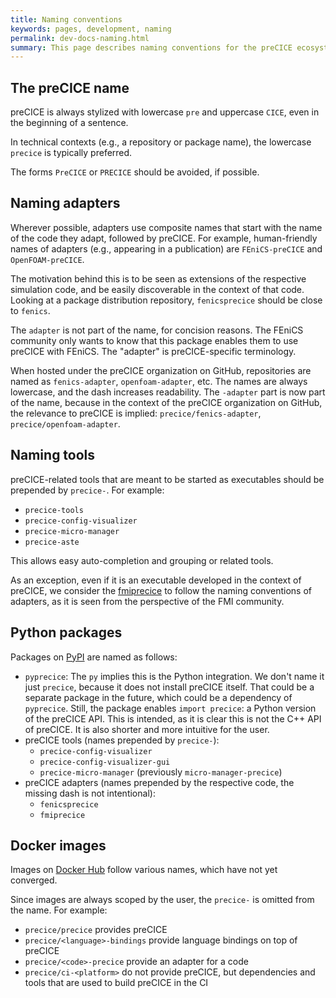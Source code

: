 ```yaml
---
title: Naming conventions
keywords: pages, development, naming
permalink: dev-docs-naming.html
summary: This page describes naming conventions for the preCICE ecosystem.
---
```


## The preCICE name

preCICE is always stylized with lowercase `pre` and uppercase `CICE`, even in the beginning of a sentence.

In technical contexts (e.g., a repository or package name), the lowercase `precice` is typically preferred.

The forms `PreCICE` or `PRECICE` should be avoided, if possible.

## Naming adapters

Wherever possible, adapters use composite names that start with the name of the code they adapt, followed by preCICE. For example, human-friendly names of adapters (e.g., appearing in a publication) are `FEniCS-preCICE` and `OpenFOAM-preCICE`.

The motivation behind this is to be seen as extensions of the respective simulation code, and be easily discoverable in the context of that code. Looking at a package distribution repository, `fenicsprecice` should be close to `fenics`.

The `adapter` is not part of the name, for concision reasons. The FEniCS community only wants to know that this package enables them to use preCICE with FEniCS. The "adapter" is preCICE-specific terminology.

When hosted under the preCICE organization on GitHub, repositories are named as `fenics-adapter`, `openfoam-adapter`, etc. The names are always lowercase, and the dash increases readability. The `-adapter` part is now part of the name, because in the context of the preCICE organization on GitHub, the relevance to preCICE is implied: `precice/fenics-adapter`, `precice/openfoam-adapter`.

## Naming tools

preCICE-related tools that are meant to be started as executables should be prepended by `precice-`. For example:

- `precice-tools`
- `precice-config-visualizer`
- `precice-micro-manager`
- `precice-aste`

This allows easy auto-completion and grouping or related tools.

As an exception, even if it is an executable developed in the context of preCICE, we consider the [fmiprecice](https://precice.org/tooling-fmi-runner.html) to follow the naming conventions of adapters, as it is seen from the perspective of the FMI community.

## Python packages

Packages on [PyPI](https://pypi.org/user/precice/) are named as follows:

- `pyprecice`: The `py` implies this is the Python integration. We don't name it just `precice`, because it does not install preCICE itself. That could be a separate package in the future, which could be a dependency of `pyprecice`. Still, the package enables `import precice`: a Python version of the preCICE API. This is intended, as it is clear this is not the C++ API of preCICE. It is also shorter and more intuitive for the user.
- preCICE tools (names prepended by `precice-`):
  - `precice-config-visualizer`
  - `precice-config-visualizer-gui`
  - `precice-micro-manager` (previously `micro-manager-precice`)
- preCICE adapters (names prepended by the respective code, the missing dash is not intentional):
  - `fenicsprecice`
  - `fmiprecice`

## Docker images

Images on [Docker Hub](https://hub.docker.com/u/precice) follow various names, which have not yet converged.

Since images are always scoped by the user, the `precice-` is omitted from the name. For example:

- `precice/precice` provides preCICE
- `precice/<language>-bindings` provide language bindings on top of preCICE
- `precice/<code>-precice` provide an adapter for a code
- `precice/ci-<platform>` do not provide preCICE, but dependencies and tools that are used to build preCICE in the CI
